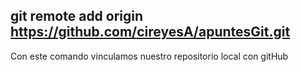 ##  git remote add origin https://github.com/cireyesA/apuntesGit.git
Con este comando vinculamos nuestro repositorio local con gitHub